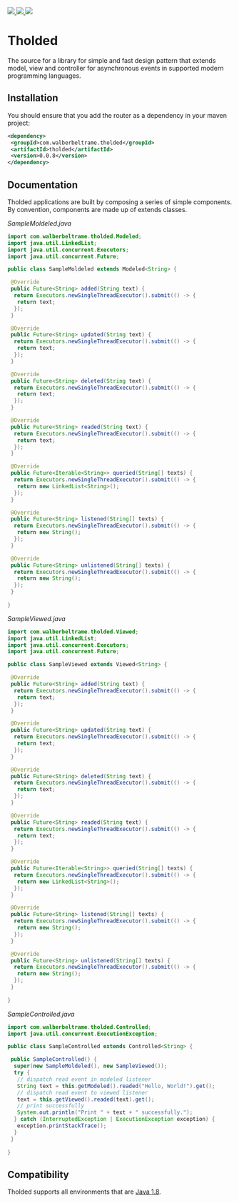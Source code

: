 <p>
 <a href="https://search.maven.org/artifact/com.walberbeltrame/tholded" alt="Tholded on Maven Central">
  <img src="https://img.shields.io/maven-central/v/com.walberbeltrame/tholded.svg" />
 </a>
 <a href="https://travis-ci.org/walberbeltrame/tholded" alt="Tholded on TravisCI">
  <img src="https://travis-ci.org/walberbeltrame/tholded.svg" />
 </a>
 <a href="http://opensource.org/licenses/MIT" alt="MIT License">
  <img src="https://img.shields.io/github/license/walberbeltrame/tholded.svg" />
 </a>
</p>

# Tholded
The source for a library for simple and fast design pattern that extends model, view and controller for asynchronous events in supported modern programming languages.

## Installation
You should ensure that you add the router as a dependency in your maven project:
```xml
<dependency>
 <groupId>com.walberbeltrame.tholded</groupId>
 <artifactId>tholded</artifactId>
 <version>0.0.8</version>
</dependency>
```

## Documentation
Tholded applications are built by composing a series of simple components. By convention, components are made up of extends classes.

_SampleMoldeled.java_
```java
import com.walberbeltrame.tholded.Modeled;
import java.util.LinkedList;
import java.util.concurrent.Executors;
import java.util.concurrent.Future;

public class SampleMoldeled extends Modeled<String> {

 @Override
 public Future<String> added(String text) {
  return Executors.newSingleThreadExecutor().submit(() -> {
   return text;
  });
 }

 @Override
 public Future<String> updated(String text) {
  return Executors.newSingleThreadExecutor().submit(() -> {
   return text;
  });
 }

 @Override
 public Future<String> deleted(String text) {
  return Executors.newSingleThreadExecutor().submit(() -> {
   return text;
  });
 }

 @Override
 public Future<String> readed(String text) {
  return Executors.newSingleThreadExecutor().submit(() -> {
   return text;
  });
 }

 @Override
 public Future<Iterable<String>> queried(String[] texts) {
  return Executors.newSingleThreadExecutor().submit(() -> {
   return new LinkedList<String>();
  });
 }

 @Override
 public Future<String> listened(String[] texts) {
  return Executors.newSingleThreadExecutor().submit(() -> {
   return new String();
  });
 }

 @Override
 public Future<String> unlistened(String[] texts) {
  return Executors.newSingleThreadExecutor().submit(() -> {
   return new String();
  });
 }
 
}
```
_SampleViewed.java_
```java
import com.walberbeltrame.tholded.Viewed;
import java.util.LinkedList;
import java.util.concurrent.Executors;
import java.util.concurrent.Future;

public class SampleViewed extends Viewed<String> {

 @Override
 public Future<String> added(String text) {
  return Executors.newSingleThreadExecutor().submit(() -> {
   return text;
  });
 }

 @Override
 public Future<String> updated(String text) {
  return Executors.newSingleThreadExecutor().submit(() -> {
   return text;
  });
 }

 @Override
 public Future<String> deleted(String text) {
  return Executors.newSingleThreadExecutor().submit(() -> {
   return text;
  });
 }

 @Override
 public Future<String> readed(String text) {
  return Executors.newSingleThreadExecutor().submit(() -> {
   return text;
  });
 }

 @Override
 public Future<Iterable<String>> queried(String[] texts) {
  return Executors.newSingleThreadExecutor().submit(() -> {
   return new LinkedList<String>();
  });
 }

 @Override
 public Future<String> listened(String[] texts) {
  return Executors.newSingleThreadExecutor().submit(() -> {
   return new String();
  });
 }

 @Override
 public Future<String> unlistened(String[] texts) {
  return Executors.newSingleThreadExecutor().submit(() -> {
   return new String();
  });
 }
 
}
```
_SampleControlled.java_
```java
import com.walberbeltrame.tholded.Controlled;
import java.util.concurrent.ExecutionException;

public class SampleControlled extends Controlled<String> {

 public SampleControlled() {
  super(new SampleMoldeled(), new SampleViewed());
  try {
   // dispatch read event in modeled listener
   String text = this.getModeled().readed("Hello, World!").get();
   // dispatch read event to viewed listener
   text = this.getViewed().readed(text).get();
   // print successfully 
   System.out.println("Print " + text + " successfully.");
  } catch (InterruptedException | ExecutionException exception) {
   exception.printStackTrace();
  }
 }
 
}
```

## Compatibility
Tholded supports all environments that are [Java 1.8](https://www.java.com/).